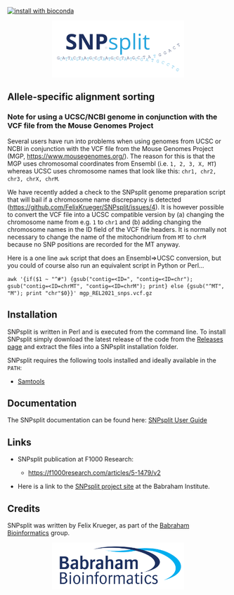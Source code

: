 [![install with bioconda](https://img.shields.io/badge/install%20with-bioconda-brightgreen.svg?style=flat)](http://bioconda.github.io/recipes/snpsplit/README.html)

<p align="center"> <img title="SNPsplit" id="logo_img" src="Images/SNPsplit.png" width=300></p>

## Allele-specific alignment sorting


### Note for using a UCSC/NCBI genome in conjunction with the VCF file from the Mouse Genomes Project 

Several users have run into problems when using genomes from UCSC or NCBI in conjunction with the VCF file from the Mouse Genomes Project (MGP, https://www.mousegenomes.org/).
The reason for this is that the MGP uses chromosomal coordinates from Ensembl (i.e. `1, 2, 3, X, MT`) whereas UCSC uses chromosome names that look like this: `chr1, chr2, chr3, chrX, chrM`.

We have recently added a check to the SNPsplit genome preparation script that will bail if a chromosome name discrepancy is detected (https://github.com/FelixKrueger/SNPsplit/issues/4). It is however possible to convert the VCF file into a UCSC compatible version by
(a) changing the chromosome name from e.g. `1` to `chr1` and (b) adding changing the chromosome names in the ID field of the VCF file headers. It is normally not necessary to change the name of the mitochondrium from `MT` to `chrM` because no SNP positions are recorded for the MT anyway.

Here is a one line `awk` script that does an Ensembl=>UCSC conversion, but you could of course also run an equivalent script in Python or Perl...
```
awk '{if($1 ~ "^#") {gsub("contig=<ID=", "contig=<ID=chr"); gsub("contig=<ID=chrMT", "contig=<ID=chrM"); print} else {gsub("^MT", "M"); print "chr"$0}}' mgp_REL2021_snps.vcf.gz
```

## Installation

SNPsplit is written in Perl and is executed from the command line. To install SNPsplit simply download the latest release of the code from the [Releases page](https://github.com/FelixKrueger/SNPsplit/releases) and extract the files into a SNPsplit installation folder.

SNPsplit requires the following tools installed and ideally available in the `PATH`:
- [Samtools](http://samtools.sourceforge.net/)

## Documentation
The SNPsplit documentation can be found here: [SNPsplit User Guide](./SNPsplit_User_Guide.md)

## Links
- SNPsplit publication at F1000 Research:
  * https://f1000research.com/articles/5-1479/v2
  
- Here is a link to the [SNPsplit project site](https://www.bioinformatics.babraham.ac.uk/projects/SNPsplit/) at the Babraham Institute.

## Credits

SNPsplit was written by Felix Krueger, as part of the [Babraham Bioinformatics](https://www.bioinformatics.babraham.ac.uk) group.

<p align="center"> <img title="Babraham Bioinformatics" id="logo_img" src="Images/bioinformatics_logo.png" width=300></p>
